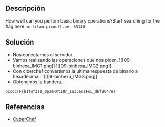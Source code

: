 
## Descripción 

How well can you perfom basic binary operations?Start searching for the flag here `nc titan.picoctf.net 63148`

## Solución

- Nos conectamos al servidor.
- Vamos realizando las operaciones que nos piden.
![[09-binhexa_IMG1.png]]
![[09-binhexa_IMG2.png]]
- Con ciberchef convertimos la ultima respuesta de binario a hexadecimal.
![[09-binhexa_IMG3.png]]
- Obtenemos la bandera.



```
picoCTF{b1tw^3se_0p3eR@tI0n_su33essFuL_d6f8047e}
```

## Referencias

- [CyberChef](https://cyberchef.org/)